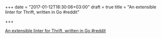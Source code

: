 +++
date = "2017-01-12T18:30:06+03:00"
draft = true
title = "An extensible linter for Thrift, written in Go  #reddit"

+++

<p><a href="https://t.co/3ZEs34Meue">An extensible linter for Thrift, written in Go  #reddit</a></p>
